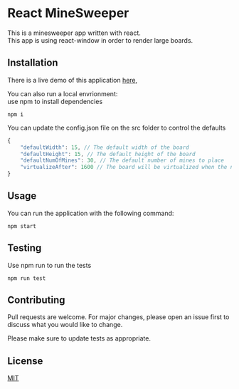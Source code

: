 # React MineSweeper

This is a minesweeper app written with react.  
This app is using react-window in order to render large boards.

## Installation

There is a live demo of this application [here](https://guliver1.github.io/react-minesweeper/),

You can also run a local envrionment:  
use npm to install dependencies

```
npm i
```

You can update the config.json file on the src folder to control the defaults

```javascript
{
    "defaultWidth": 15, // The default width of the board
    "defaultHeight": 15, // The default height of the board
    "defaultNumOfMines": 30, // The default number of mines to place
    "virtualizeAfter": 1600 // The board will be virtualized when the number of cells go above that number
}
```

## Usage

You can run the application with the following command:

```
npm start
```

## Testing

Use npm run to run the tests

```
npm run test
```


## Contributing
Pull requests are welcome. For major changes, please open an issue first to discuss what you would like to change.

Please make sure to update tests as appropriate.

## License
[MIT](https://choosealicense.com/licenses/mit/)